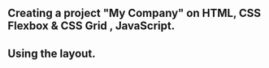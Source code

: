 ## Creating a project "My Company" on HTML, CSS Flexbox & CSS Grid , JavaScript.
## Using the layout.
